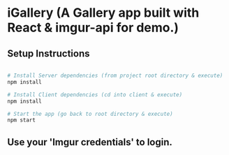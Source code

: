 # iGallery (A Gallery app built with React & imgur-api for demo.)

## Setup Instructions

```bash

# Install Server dependencies (from project root directory & execute)
npm install

# Install Client dependencies (cd into client & execute)
npm install

# Start the app (go back to root directory & execute)
npm start

```

## Use your 'Imgur credentials' to login.
